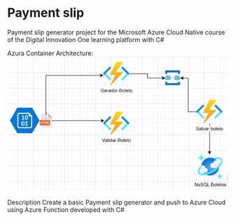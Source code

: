 # Payment slip
Payment slip generator project for the Microsoft Azure Cloud Native course of the Digital Innovation One learning platform with C#

Azura Container Architecture:
![alt text](paymant-slip-architecture-design.jpg)

Description
Create a basic Payment slip generator and push to Azure Cloud using Azure Function developed with C#